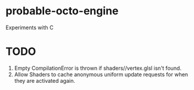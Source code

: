 # probable-octo-engine
Experiments with C

# TODO

1. Empty CompilationError is thrown if shaders/<prefix>/vertex.glsl isn't found.
1. Allow Shaders to cache anonymous uniform update requests for when they are activated again.